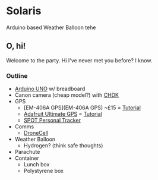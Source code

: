 # Solaris

Arduino based Weather Balloon tehe

## O, hi!

Welcome to the party.
Hi I've never met you before?
I know.

### Outline

- [Arduino UNO](http://store.arduino.cc/index.php?main_page=product_info&cPath=11&products_id=195) w/ breadboard
- Canon camera (cheap model?) with [CHDK](http://chdk.wikia.com/wiki/CHDK)
- GPS
	- [EM-406A GPS](EM-406A GPS) ~£15
		= [Tutorial](http://www.instructables.com/id/Connecting-GPS-module-to-Arduino/)
	- [Adafruit Ultimate GPS](https://www.adafruit.com/products/1272)
		= [Tutorial](https://learn.adafruit.com/adafruit-ultimate-gps/arduino-wiring)
	- [SPOT Personal Tracker](http://www.findmespot.com/en/index.php?cid=101)
- Comms
	- [DroneCell ](http://store.3drobotics.com/products/dronecell)
- Weather Balloon
	- Hydrogen? (think safe thoughts)
- Parachute
- Container
	- Lunch box
	- Polystyrene box